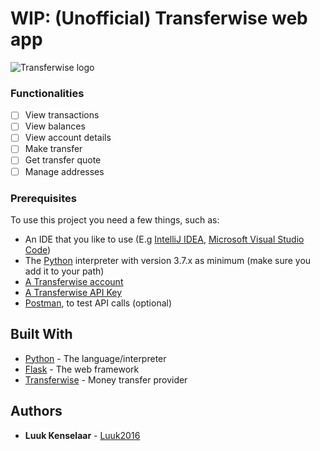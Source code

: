 # WIP: (Unofficial) Transferwise web app
![Transferwise logo](https://images.squarespace-cdn.com/content/v1/58775efdd482e90f8535f34f/1498744872480-KWFCQNLDQEX6Z5MDN55D/ke17ZwdGBToddI8pDm48kPipDBN8EsXn0GX4VYEjDvAUqsxRUqqbr1mOJYKfIPR7LoDQ9mXPOjoJoqy81S2I8N_N4V1vUb5AoIIIbLZhVYy7Mythp_T-mtop-vrsUOmeInPi9iDjx9w8K4ZfjXt2di_anSEgls28Fx9rC-ls48EcpI-gmYcFCPdUS0knNFfOCjLISwBs8eEdxAxTptZAUg/image-asset.png?format=2500w)

### Functionalities

- [ ] View transactions
- [ ] View balances
- [ ] View account details
- [ ] Make transfer
- [ ] Get transfer quote
- [ ] Manage addresses

### Prerequisites

To use this project you need a few things, such as:

* An IDE that you like to use (E.g <a href="https://www.jetbrains.com/idea/">IntelliJ IDEA</a>, <a href="https://code.visualstudio.com/">Microsoft Visual Studio Code</a>)
* The <a href="https://www.python.org/">Python</a> interpreter with version 3.7.x as minimum (make sure you add it to your path)
* <a href="https://www.transferwise.com/">A Transferwise account</a>
* <a href="https://transferwise.com/help/19/transferwise-for-business/2958229/whats-a-personal-api-token-and-how-do-i-get-one">A Transferwise API Key</a>
* <a href="https://www.getpostman.com/">Postman</a>, to test API calls (optional)

## Built With

* [Python](http://www.python.org/) - The language/interpreter
* [Flask](https://palletsprojects.com/p/flask/) - The web framework
* [Transferwise](https://transferwise.com/) - Money transfer provider

## Authors

* **Luuk Kenselaar** - [Luuk2016](https://github.com/luuk2016)
